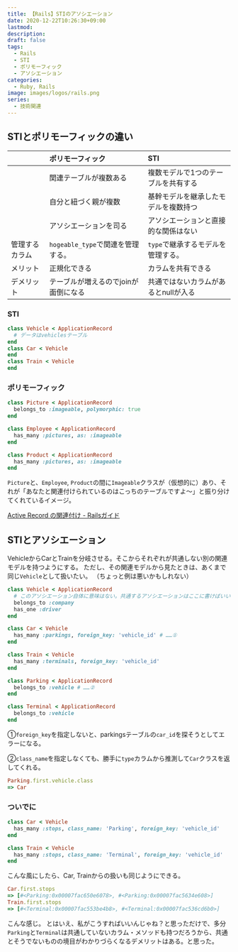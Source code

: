 ```yaml
---
title: 【Rails】STIのアソシエーション
date: 2020-12-22T10:26:30+09:00
lastmod:
description:
draft: false
tags:
  - Rails
  - STI
  - ポリモーフィック
  - アソシエーション
categories:
  - Ruby, Rails
image: images/logos/rails.png
series:
  - 技術関連
---
```


## STIとポリモーフィックの違い

||ポリモーフィック |STI |
|:-|:-------------|:---|
||関連テーブルが複数ある|複数モデルで1つのテーブルを共有する|
||自分と紐づく親が複数|基幹モデルを継承したモデルを複数持つ|
||アソシエーションを司る|アソシエーションと直接的な関係はない|
|管理するカラム|`hogeable_type`で関連を管理する。|`type`で継承するモデルを管理する。|
|メリット|正規化できる|カラムを共有できる|
|デメリット|テーブルが増えるのでjoinが面倒になる|共通ではないカラムがあるとnullが入る|


### STI

```rb
class Vehicle < ApplicationRecord
  # データはvehiclesテーブル
end
class Car < Vehicle
end
class Train < Vehicle
end
```


### ポリモーフィック

```rb
class Picture < ApplicationRecord
  belongs_to :imageable, polymorphic: true
end

class Employee < ApplicationRecord
  has_many :pictures, as: :imageable
end

class Product < ApplicationRecord
  has_many :pictures, as: :imageable
end
```

`Picture`と、`Employee`, `Product`の間に`Imageable`クラスが（仮想的に）あり、それが「あなたと関連付けられているのはこっちのテーブルですよ〜」と振り分けてくれているイメージ。

[Active Record の関連付け \- Railsガイド](https://railsguides.jp/association_basics.html)


## STIとアソシエーション

VehicleからCarとTrainを分岐させる。そこからそれぞれが共通しない別の関連モデルを持つようにする。
ただし、その関連モデルから見たときは、あくまで同じ`Vehicle`として扱いたい。
（ちょっと例は悪いかもしれない）

```rb
class Vehicle < ApplicationRecord
  # このアソシエーション自体に意味はない。共通するアソシエーションはここに書けばいいということ。
  belongs_to :company
  has_one :driver
end

class Car < Vehicle
  has_many :parkings, foreign_key: 'vehicle_id' # ……①
end

class Train < Vehicle
  has_many :terminals, foreign_key: 'vehicle_id'
end

class Parking < ApplicationRecord
  belongs_to :vehicle # ……②
end

class Terminal < ApplicationRecord
  belongs_to :vehicle
end
```

①`foreign_key`を指定しないと、parkingsテーブルの`car_id`を探そうとしてエラーになる。

②`class_name`を指定しなくても、勝手に`type`カラムから推測して`Car`クラスを返してくれる。

```rb
Parking.first.vehicle.class
=> Car
```

### ついでに

```rb
class Car < Vehicle
  has_many :stops, class_name: 'Parking', foreign_key: 'vehicle_id'
end

class Train < Vehicle
  has_many :stops, class_name: 'Terminal', foreign_key: 'vehicle_id'
end
```

こんな風にしたら、Car, Trainからの扱いも同じようにできる。

```rb
Car.first.stops
=> [#<Parking:0x00007fac650e6078>, #<Parking:0x00007fac5634e608>]
Train.first.stops
=> [#<Terminal:0x00007fac553be4b8>, #<Terminal:0x00007fac536cd6b0>]
```

こんな感じ。
とはいえ、私がこうすればいいんじゃね？と思っただけで、多分`Parking`と`Terminal`は共通していないカラム・メソッドも持つだろうから、共通とそうでないものの境目がわかりづらくなるデメリットはある。と思った。

